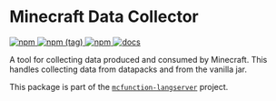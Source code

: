 # Minecraft Data Collector

[ ![npm](https://img.shields.io/npm/v/minecraft-data-collector.svg?style=flat-square) ![npm (tag)](https://img.shields.io/npm/v/minecraft-data-collector/next.svg?style=flat-square) ![npm](https://img.shields.io/npm/dt/minecraft-data-collector.svg?style=flat-square) ](http://npm.im/minecraft-data-collector)
[![docs](https://img.shields.io/badge/docs-TypeDoc-blueviolet.svg?style=flat-square)](http://levertion.github.io/mcfunction/data-collector)

A tool for collecting data produced and consumed by Minecraft. This handles
collecting data from datapacks and from the vanilla jar.

<!-- TODO: Decide if the vanilla jar downloading should be another package. I think not, because its data needs to be shepharded into this form anyway -->

This package is part of the
[`mcfunction-langserver`](https://github.com/Levertion/mcfunction) project.
